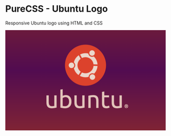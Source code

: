 # PureCSS - Ubuntu Logo
Responsive Ubuntu logo using HTML and CSS

<div align="center">
   <img src="screenshot.png" width="800" />
</div
